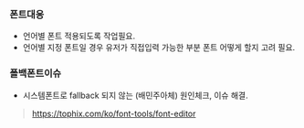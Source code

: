 



### 폰트대응
- 언어별 폰트 적용되도록 작업필요.
- 언어별 지정 폰트일 경우 유저가 직접입력 가능한 부분 폰트 어떻게 할지 고려 필요. 


### 폴백폰트이슈
- 시스템폰트로 fallback 되지 않는 (배민주아체) 원인체크, 이슈 해결.
	
> 	https://tophix.com/ko/font-tools/font-editor


